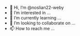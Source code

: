 - 👋 Hi, I’m @noslian22-weby
- 👀 I’m interested in ...
- 🌱 I’m currently learning ...
- 💞️ I’m looking to collaborate on ...
- 📫 How to reach me ...

<!---
noslian22-weby/noslian22-weby is a ✨ special ✨ repository because its `README.md` (this file) appears on your GitHub profile.
You can click the Preview link to take a look at your changes.
--->
